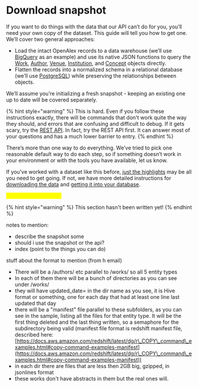 # Download snapshot

If you want to do things with the data that our API can’t do for you, you’ll need your own copy of the dataset. This guide will tell you how to get one. We’ll cover two general approaches:

* Load the intact OpenAlex records to a data warehouse (we’ll use [BigQuery](https://cloud.google.com/bigquery) as an example) and use its native JSON functions to query the [Work](https://app.gitbook.com/o/q9WAeozYo93Avo9VPiOf/s/Sj6S26Opvy3KVj3QQGMc/about-the-data/work), [Author](https://app.gitbook.com/o/q9WAeozYo93Avo9VPiOf/s/Sj6S26Opvy3KVj3QQGMc/about-the-data/author), [Venue](https://app.gitbook.com/o/q9WAeozYo93Avo9VPiOf/s/Sj6S26Opvy3KVj3QQGMc/about-the-data/venue), [Institution](https://app.gitbook.com/o/q9WAeozYo93Avo9VPiOf/s/Sj6S26Opvy3KVj3QQGMc/about-the-data/institution), and [Concept](https://app.gitbook.com/o/q9WAeozYo93Avo9VPiOf/s/Sj6S26Opvy3KVj3QQGMc/about-the-data/concept) objects directly.
* Flatten the records into a normalized schema in a relational database (we’ll use [PostgreSQL](https://www.postgresql.org)) while preserving the relationships between objects.

We’ll assume you’re initializing a fresh snapshot - keeping an existing one up to date will be covered separately.

{% hint style="warning" %}
This is hard. Even if you follow these instructions exactly, there will be commands that don't work quite the way they should, and errors that are confusing and difficult to debug. If it gets scary, try the [REST API](https://openalex.org/rest-api). In fact, try the REST API first. It can answer most of your questions and has a much lower barrier to entry.&#x20;
{% endhint %}

There’s more than one way to do everything. We’ve tried to pick one reasonable default way to do each step, so if something doesn’t work in your environment or with the tools you have available, let us know.

If you've worked with a dataset like this before, [just the highlights](just-the-highlights.md) may be all you need to get going. If not, we have more detailed instructions for [downloading the data](download-to-your-machine.md) and [getting it into your database](upload-to-your-database/).





<mark style="color:yellow;">vvv old notes here vvv</mark>

{% hint style="warning" %}
This section hasn't been written yet!
{% endhint %}

notes to mention:

* describe the snapshot some
* should i use the snapshot or the api?
* index (point to the things you can do)

stuff about the format to mention (from h email)

* There will be a /authors/ etc parallel to /works/ so all 5 entity types
* In each of them there will be a bunch of directories as you can see under /works/
* they will have updated\_date= in the dir name as you see, it is Hive format or something, one for each day that had at least one line last updated that day
* there will be a "manifest" file parallel to these subfolders, as you can see in the sample, listing all the files for that entity type.  It will be the first thing deleted and the last thing written, so a semaphore for the subdirectory being valid (manifest file format is redshift manifest file, described here:[https://docs.aws.amazon.com/redshift/latest/dg/r\_COPY\_command\_examples.html#copy-command-examples-manifest](https://docs.aws.amazon.com/redshift/latest/dg/r\_COPY\_command\_examples.html#copy-command-examples-manifest))
* in each dir there are files that are less then 2GB big, gzipped, in jsonlines format&#x20;
* these works don't have abstracts in them but the real ones will.
